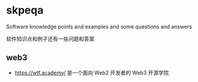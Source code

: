 # skpeqa

Software knowledge points and examples and some questions and answers

软件知识点和例子还有一些问题和答案

## web3

- https://wtf.academy/ 是一个面向 Web2 开发者的 Web3 开源学院
